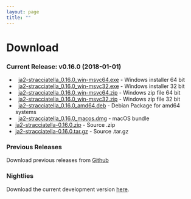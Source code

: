 ```yaml
---
layout: page
title: ""
---
```


# Download

### Current Release: v0.16.0 (2018-01-01)

- <span class="fa fa-lg fa-windows"></span>&nbsp; [ja2-stracciatella_0.16.0_win-msvc64.exe](https://github.com/ja2-stracciatella/ja2-stracciatella/releases/download/v0.16.0/ja2-stracciatella_0.16.0_win-msvc64.exe) - Windows installer 64 bit
- <span class="fa fa-lg fa-windows"></span>&nbsp; [ja2-stracciatella_0.16.0_win-msvc32.exe](https://github.com/ja2-stracciatella/ja2-stracciatella/releases/download/v0.16.0/ja2-stracciatella_0.16.0_win-msvc32.exe) - Windows installer 32 bit
- <span class="fa fa-lg fa-windows"></span>&nbsp; [ja2-stracciatella_0.16.0_win-msvc64.zip](https://github.com/ja2-stracciatella/ja2-stracciatella/releases/download/v0.16.0/ja2-stracciatella_0.16.0_win-msvc64.zip) - Windows zip file 64 bit
- <span class="fa fa-lg fa-windows"></span>&nbsp; [ja2-stracciatella_0.16.0_win-msvc32.zip](https://github.com/ja2-stracciatella/ja2-stracciatella/releases/download/v0.16.0/ja2-stracciatella_0.16.0_win-msvc32.zip) - Windows zip file 32 bit
- <span class="fa fa-lg fa-linux"></span>&nbsp; [ja2-stracciatella_0.16.0_amd64.deb](https://github.com/ja2-stracciatella/ja2-stracciatella/releases/download/v0.16.0/ja2-stracciatella_0.16.0_amd64.deb) - Debian Package for amd64 systems
- <span class="fa fa-lg fa-apple"></span>&nbsp; [ja2-stracciatella_0.16.0_macos.dmg](https://github.com/ja2-stracciatella/ja2-stracciatella/releases/download/v0.16.0/ja2-stracciatella_0.16.0_macos.dmg) - macOS bundle
- [ja2-stracciatella-0.16.0.zip](https://github.com/ja2-stracciatella/ja2-stracciatella/archive/v0.16.0.zip) - Source .zip
- [ja2-stracciatella-0.16.0.tar.gz](https://github.com/ja2-stracciatella/ja2-stracciatella/archive/v0.16.0.tar.gz) - Source .tar.gz

### Previous Releases

Download previous releases from [Github](https://github.com/ja2-stracciatella/ja2-stracciatella/releases)

### Nightlies

Download the current development version [here](http://builds-ja2.stefanlau.com/nightlies/).
